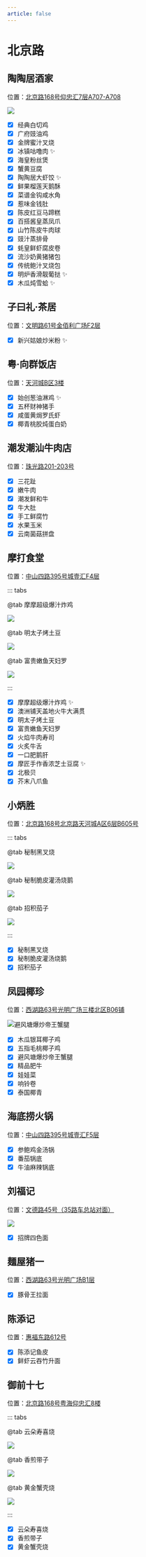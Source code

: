 ```yaml
---
article: false
---
```


# 北京路

## 陶陶居酒家

<i class="fa-solid fa-location-dot"></i> 位置：<a href="https://ditu.amap.com/place/B0FFIMXLSX" target="_blank">北京路168号仰忠汇7层A707-A708</a>

![](https://img.sherry4869.com/blog/life/food/china/guangdong/guangzhou/yx/bjl/ttj/1.jpg)

- [x] 经典白切鸡
- [x] 广府豉油鸡
- [x] 金牌蜜汁叉烧
- [x] 冰镇咕噜肉 ✨
- [x] 海皇粉丝煲
- [x] 蟹黄豆腐
- [x] 陶陶居大虾饺 ✨
- [x] 鲜果榴莲天鹅酥
- [x] 菜谱金钩咸水角
- [x] 惹味金钱肚
- [x] 陈皮红豆马蹄糕
- [x] 百搭酱皇蒸凤爪
- [x] 山竹陈皮牛肉球
- [x] 豉汁蒸排骨
- [x] 蚝皇鲜虾腐皮卷
- [x] 流沙奶黄猪猪包
- [x] 传统鲍汁叉烧包
- [x] 明炉香滑靓葡挞 ✨
- [x] 木瓜炖雪蛤 ✨

## 子曰礼·茶居

<i class="fa-solid fa-location-dot"></i> 位置：<a href="https://ditu.amap.com/place/B0J0SAGI69" target="_blank">文明路61号金佰利广场F2层</a>

- [x] 新兴姑娘炒米粉 ✨

## 粤·向群饭店

<i class="fa-solid fa-location-dot"></i> 位置：<a href="https://ditu.amap.com/place/B0JRAANRT4" target="_blank">天河城B区3楼</a>

- [x] 始创葱油淋鸡 ✨
- [x] 五杯财神猪手
- [x] 咸蛋黄焗罗氏虾
- [x] 椰青桃胶炖蛋白奶

## 潮发潮汕牛肉店

<i class="fa-solid fa-location-dot"></i> 位置：<a href="https://ditu.amap.com/place/B0FFH9LEYM" target="_blank">珠光路201-203号</a>

- [x] 三花趾
- [x] 嫩牛肉
- [x] 潮发鲜和牛
- [x] 牛大肚
- [x] 手工鲜腐竹
- [x] 水果玉米
- [x] 云南菌菇拼盘

## 摩打食堂

<i class="fa-solid fa-location-dot"></i> 位置：<a href="https://ditu.amap.com/place/B0FFLMYA6N" target="_blank">中山四路395号城壹汇F4层</a>

::: tabs

@tab 摩摩超级爆汁炸鸡

![](https://img.sherry4869.com/blog/life/food/china/guangdong/guangzhou/yx/bjl/mdst/1.jpg)

@tab 明太子烤土豆

![](https://img.sherry4869.com/blog/life/food/china/guangdong/guangzhou/yx/bjl/mdst/2.jpg)

@tab 富贵嫩鱼天妇罗

![](https://img.sherry4869.com/blog/life/food/china/guangdong/guangzhou/yx/bjl/mdst/3.jpg)

:::

- [x] 摩摩超级爆汁炸鸡 ✨
- [x] 澳洲铺天盖地火牛大满贯
- [x] 明太子烤土豆
- [x] 富贵嫩鱼天妇罗
- [x] 火焰牛肉寿司
- [x] 火炙牛舌
- [x] 一口肥鹅肝
- [x] 摩匠手作香浓芝士豆腐 ✨
- [x] 北极贝
- [x] 芥末八爪鱼

## 小炳胜

<i class="fa-solid fa-location-dot"></i> 位置：<a href="https://ditu.amap.com/place/B0FFIWT9NM" target="_blank">北京路168号北京路天河城A区6层B605号</a>

::: tabs

@tab 秘制黑叉烧

![](https://img.sherry4869.com/blog/life/food/china/guangdong/guangzhou/yx/bjl/xbs/1.jpg)

@tab 秘制脆皮灌汤烧鹅

![](https://img.sherry4869.com/blog/life/food/china/guangdong/guangzhou/yx/bjl/xbs/2.jpg)

@tab 招积茄子

![](https://img.sherry4869.com/blog/life/food/china/guangdong/guangzhou/yx/bjl/xbs/3.jpg)

:::

- [x] 秘制黑叉烧
- [x] 秘制脆皮灌汤烧鹅
- [x] 招积茄子

## 凤园椰珍

<i class="fa-solid fa-location-dot"></i> 位置：<a href="https://ditu.amap.com/place/B0GK7146CJ" target="_blank">西湖路63号光明广场三楼北区B06铺</a>

![避风塘爆炒帝王蟹腿](https://img.sherry4869.com/blog/life/food/china/guangdong/guangzhou/yx/bjl/fyyz/1.png)

- [x] 木瓜银耳椰子鸡
- [x] 五指毛桃椰子鸡
- [x] 避风塘爆炒帝王蟹腿
- [x] 精品肥牛
- [x] 娃娃菜
- [x] 响铃卷
- [x] 泰国椰青

## 海底捞火锅

<i class="fa-solid fa-location-dot"></i> 位置：<a href="https://ditu.amap.com/place/B00141VVZW" target="_blank">中山四路395号城壹汇F5层</a>

- [x] 参鲍鸡金汤锅
- [x] 番茄锅底
- [x] 牛油麻辣锅底

## 刘福记

<i class="fa-solid fa-location-dot"></i> 位置：<a href="https://ditu.amap.com/place/B0FFH8I8GG" target="_blank">文德路45号（35路车总站对面）</a>

![](https://img.sherry4869.com/blog/life/food/china/guangdong/guangzhou/yx/bjl/lfj/1.jpg)

- [x] 招牌四色面

## 麺屋猪一

<i class="fa-solid fa-location-dot"></i> 位置：<a href="https://ditu.amap.com/place/B0J1COEOXQ" target="_blank">西湖路63号光明广场B1层</a>

- [x] 豚骨王拉面

## 陈添记

<i class="fa-solid fa-location-dot"></i> 位置：<a href="https://ditu.amap.com/place/B0J1COEOXQ" target="_blank">惠福东路612号</a>

- [x] 陈添记鱼皮
- [x] 鲜虾云吞竹升面

## 御前十七

<i class="fa-solid fa-location-dot"></i> 位置：<a href="https://ditu.amap.com/place/B0GKJ6VYW6" target="_blank">北京路168号粤海仰忠汇8楼</a>

::: tabs

@tab 云朵寿喜烧

![](https://img.sherry4869.com/blog/life/food/china/guangdong/guangzhou/yx/bjl/yqsq/1.jpg)

@tab 香煎带子

![](https://img.sherry4869.com/blog/life/food/china/guangdong/guangzhou/yx/bjl/yqsq/2.jpg)

@tab 黄金蟹壳烧

![](https://img.sherry4869.com/blog/life/food/china/guangdong/guangzhou/yx/bjl/yqsq/3.jpg)

:::

- [x] 云朵寿喜烧
- [x] 香煎带子
- [x] 黄金蟹壳烧